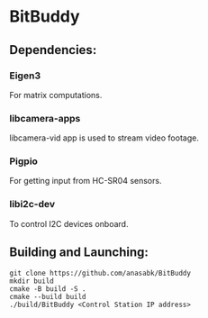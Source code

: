 # BitBuddy
## Dependencies:
### Eigen3
For matrix computations.
### libcamera-apps
libcamera-vid app is used to stream video footage.
### Pigpio
For getting input from HC-SR04 sensors.
### libi2c-dev
To control I2C devices onboard.


## Building and Launching:
```
git clone https://github.com/anasabk/BitBuddy 
mkdir build
cmake -B build -S .
cmake --build build
./build/BitBuddy <Control Station IP address>
```
